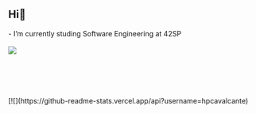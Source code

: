 ## Hi👋
<div style="display: inline_block">
  <div>
    <a>- I’m currently studing Software Engineering at 42SP</a><br><br>
    <img align="left" src="https://github-readme-stats.vercel.app/api/top-langs/?username=hpcavalcante&layout=compact&langs_count=7&"/><br><br><br><br><br><br>
  </div>
</div>
[![](https://github-readme-stats.vercel.app/api?username=hpcavalcante)
